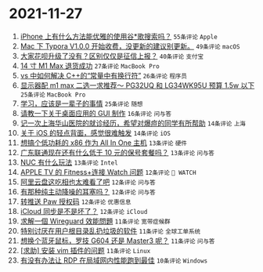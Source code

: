 # 2021-11-27

1. [iPhone 上有什么方法能优雅的使用谷*歌搜索吗？](https://www.v2ex.com/t/818326) `55条评论` `Apple`
1. [Mac 下 Typora V1.0.0 开始收费，没更新的建议别更新。](https://www.v2ex.com/t/818303) `49条评论` `macOS`
1. [大家花呗升级了没有？区别仅仅是征信上报？](https://www.v2ex.com/t/818336) `40条评论` `支付宝`
1. [14 寸 M1 Max 退货成功](https://www.v2ex.com/t/818301) `27条评论` `MacBook Pro`
1. [vs 中如何解决 C++的“常量中有换行符”](https://www.v2ex.com/t/818321) `26条评论` `程序员`
1. [显示器配 m1 max 二选一求推荐～ PG32UQ 和 LG34WK95U 预算 1.5w 以下](https://www.v2ex.com/t/818325) `25条评论` `MacBook Pro`
1. [学习，应该是一辈子的事情](https://www.v2ex.com/t/818365) `25条评论` `随想`
1. [请教一下关于桌面应用的 GUI 制作](https://www.v2ex.com/t/818337) `16条评论` `问与答`
1. [记一次上海华山医院的就诊经历，希望对爆痘的同学有所帮助](https://www.v2ex.com/t/818398) `14条评论` `上海`
1. [关于 iOS 的轻点背面，感觉很难触发](https://www.v2ex.com/t/818327) `14条评论` `iOS`
1. [想搞个低功耗的 x86 作为 All In One 主机](https://www.v2ex.com/t/818363) `13条评论` `硬件`
1. [广东联通现在还有什么低于 10 元的保号套餐吗？](https://www.v2ex.com/t/818332) `13条评论` `问与答`
1. [NUC 有什么玩法](https://www.v2ex.com/t/818299) `13条评论` `Intel`
1. [APPLE TV 的 Fitness+连接 Watch 问题](https://www.v2ex.com/t/818367) `12条评论` ` WATCH`
1. [阿里云盘这吃相也太难看了吧](https://www.v2ex.com/t/818357) `12条评论` `问与答`
1. [有那种纯主动降噪的耳塞吗？](https://www.v2ex.com/t/818340) `12条评论` `问与答`
1. [转推送 Paw 授权码](https://www.v2ex.com/t/818308) `12条评论` `优惠信息`
1. [iCloud 同步是不是坏了？](https://www.v2ex.com/t/818295) `12条评论` `iCloud`
1. [求解一個 Wireguard 效能問題](https://www.v2ex.com/t/818399) `11条评论` `宽带症候群`
1. [特别讨厌在用户根目录乱扔垃圾的软件](https://www.v2ex.com/t/818364) `11条评论` `全球工单系统`
1. [想换个蓝牙鼠标，罗技 G604 还是 Master3 呢？](https://www.v2ex.com/t/818333) `11条评论` `问与答`
1. [[求助] 安装 vim 插件的问题](https://www.v2ex.com/t/818316) `11条评论` `Linux`
1. [有没有办法让 RDP 在局域网内性能跑到最佳](https://www.v2ex.com/t/818378) `10条评论` `Windows`
